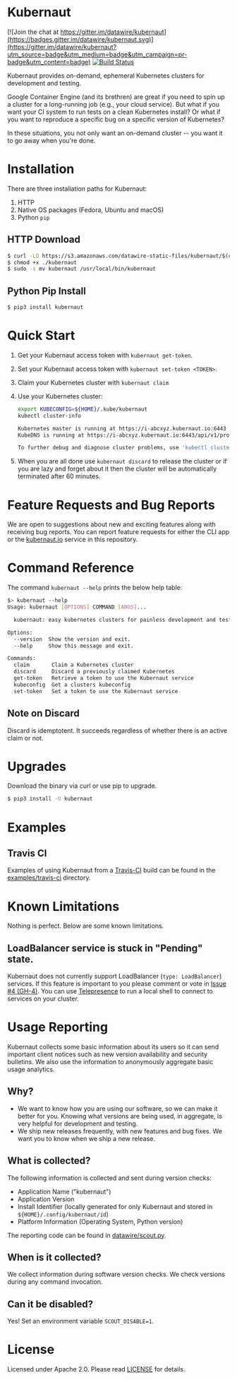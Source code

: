 # Kubernaut

[![Join the chat at https://gitter.im/datawire/kubernaut](https://badges.gitter.im/datawire/kubernaut.svg)](https://gitter.im/datawire/kubernaut?utm_source=badge&utm_medium=badge&utm_campaign=pr-badge&utm_content=badge)
[![Build Status](https://travis-ci.org/datawire/kubernaut.svg?branch=master)](https://travis-ci.org/datawire/kubernaut)

Kubernaut provides on-demand, ephemeral Kubernetes clusters for development and testing.

Google Container Engine (and its brethren) are great if you need to spin up a cluster for a long-running job (e.g., your cloud service). But what if you want your CI system to run tests on a clean Kubernetes install? Or what if you want to reproduce a specific bug on a specific version of Kubernetes?

In these situations, you not only want an on-demand cluster -- you want it to go away when you're done.

# Installation

There are three installation paths for Kubernaut:

1. HTTP
1. Native OS packages (Fedora, Ubuntu and macOS)
2. Python `pip`

## HTTP Download

```bash
$ curl -LO https://s3.amazonaws.com/datawire-static-files/kubernaut/$(curl -s https://s3.amazonaws.com/datawire-static-files/kubernaut/stable.txt)/kubernaut
$ chmod +x ./kubernaut
$ sudo -s mv kubernaut /usr/local/bin/kubernaut
```

## Python Pip Install

```bash
$ pip3 install kubernaut
```

# Quick Start

1. Get your Kubernaut access token with `kubernaut get-token`.
2. Set your Kubernaut access token with `kubernaut set-token <TOKEN>`.
3. Claim your Kubernetes cluster with `kubernaut claim`
4. Use your Kubernetes cluster:

    ```bash
    export KUBECONFIG=${HOME}/.kube/kubernaut
    kubectl cluster-info

    Kubernetes master is running at https://i-abcxyz.kubernaut.io:6443
    KubeDNS is running at https://i-abcxyz.kubernaut.io:6443/api/v1/proxy/namespaces/kube-system/services/kube-dns

    To further debug and diagnose cluster problems, use 'kubectl cluster-info dump'.
    ```

5. When you are all done use `kubernaut discard` to release the cluster or if you are lazy and forget about it then the cluster will be automatically terminated after 60 minutes.

# Feature Requests and Bug Reports

We are open to suggestions about new and exciting features along with receiving bug reports. You can report feature requests for either the CLI app or the [kubernaut.io](https://github.com/datawire/kubernaut) service in this repository.

# Command Reference

The command `kubernaut --help` prints the below help table:

```bash
$> kubernaut --help
Usage: kubernaut [OPTIONS] COMMAND [ARGS]...

  kubernaut: easy kubernetes clusters for painless development and testing

Options:
  --version  Show the version and exit.
  --help     Show this message and exit.

Commands:
  claim       Claim a Kubernetes cluster
  discard     Discard a previously claimed Kubernetes
  get-token   Retrieve a token to use the Kubernaut service
  kubeconfig  Get a clusters kubeconfig
  set-token   Set a token to use the Kubernaut service
```

## Note on Discard

Discard is idemptotent. It succeeds regardless of whether there is an active claim or not.

# Upgrades

Download the binary via curl or use pip to upgrade.

```bash
$ pip3 install -U kubernaut
```

# Examples

## Travis CI

Examples of using Kubernaut from a [Travis-CI](https://travis-ci.org) build can be found in the [examples/travis-ci](examples/travis-ci) directory.

# Known Limitations

Nothing is perfect. Below are some known limitations.

## LoadBalancer service is stuck in "Pending" state.

Kubernaut does not currently support LoadBalancer (`type: LoadBalancer`) services. If this feature is important to you please comment or vote in [Issue #4 (GH-4)](../../issues/4). You can use [Telepresence](https://www.telepresence.io) to run a local shell to connect to services on your cluster.

# Usage Reporting

Kubernaut collects some basic information about its users so it can send important client notices such as new version availability and security bulletins. We also use the information to anonymously aggregate basic usage analytics.

## Why?

- We want to know how you are using our software, so we can make it better for you. Knowing what versions are being used, in aggregate, is very helpful for development and testing.
- We ship new releases frequently, with new features and bug fixes. We want you to know when we ship a new release.

## What is collected?

The following information is collected and sent during version checks:

- Application Name ("kubernaut")
- Application Version
- Install Identifier (locally generated for only Kubernaut and stored in `${HOME}/.config/kubernaut/id`)
- Platform Information (Operating System, Python version)

The reporting code can be found in [datawire/scout.py](https://github.com/datawire/scout.py).

## When is it collected?

We collect information during software version checks. We check versions during any command invocation.

## Can it be disabled?

Yes! Set an environment variable `SCOUT_DISABLE=1`.

# License

Licensed under Apache 2.0. Please read [LICENSE](../LICENSE) for details.
